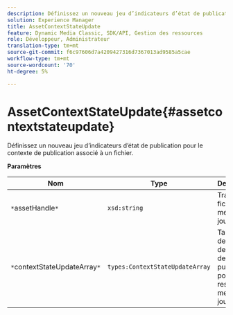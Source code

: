 ```yaml
---
description: Définissez un nouveau jeu d’indicateurs d’état de publication pour le contexte de publication associé à un fichier.
solution: Experience Manager
title: AssetContextStateUpdate
feature: Dynamic Media Classic, SDK/API, Gestion des ressources
role: Développeur, Administrateur
translation-type: tm+mt
source-git-commit: f6c97606d7a4209427316d7367013ad9585a5cae
workflow-type: tm+mt
source-wordcount: '70'
ht-degree: 5%

---
```



# AssetContextStateUpdate{#assetcontextstateupdate}

Définissez un nouveau jeu d’indicateurs d’état de publication pour le contexte de publication associé à un fichier.

**Paramètres**

| Nom | Type | Description |
|---|---|---|
| `*`assetHandle`*` | `xsd:string` | Traitez le fichier à mettre à jour. |
| `*`contextStateUpdateArray`*` | `types:ContextStateUpdateArray` | Tableau des états de contact de publication pour la ressource à mettre à jour. |

